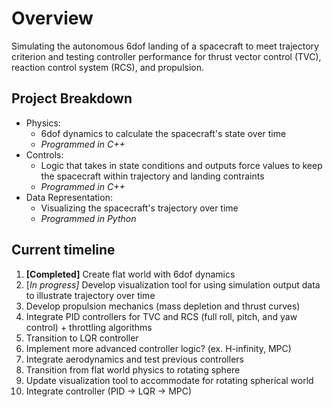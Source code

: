 # Overview 
Simulating the autonomous 6dof landing of a spacecraft to meet trajectory criterion and testing controller performance for thrust vector control (TVC), reaction control system (RCS), and propulsion.

## Project Breakdown
- Physics:
  - 6dof dynamics to calculate the spacecraft's state over time
  - _Programmed in C++_
- Controls:
  - Logic that takes in state conditions and outputs force values to keep the spacecraft within trajectory and landing contraints
  - _Programmed in C++_  
- Data Representation:
  - Visualizing the spacecraft's trajectory over time
  - _Programmed in Python_

## Current timeline
1) **[Completed]** Create flat world with 6dof dynamics
2) [_In progress]_ Develop visualization tool for using simulation output data to illustrate trajectory over time
3) Develop propulsion mechanics (mass depletion and thrust curves)
4) Integrate PID controllers for TVC and RCS (full roll, pitch, and yaw control) + throttling algorithms
5) Transition to LQR controller
6) Implement more advanced controller logic? (ex. H-infinity, MPC)
7) Integrate aerodynamics and test previous controllers
8) Transition from flat world physics to rotating sphere
9) Update visualization tool to accommodate for rotating spherical world 
10) Integrate controller (PID -> LQR -> MPC)
 


